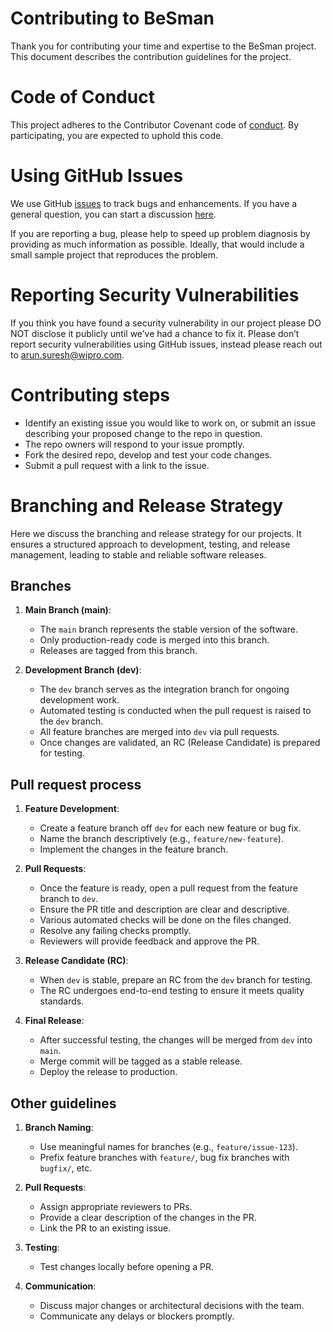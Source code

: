# Contributing to BeSman

Thank you for contributing your time and expertise to the BeSman project. This document describes the contribution guidelines for the project.

# Code of Conduct

This project adheres to the Contributor Covenant code of [conduct](https://github.com/Be-Secure/BeSman/blob/master/CODE_OF_CONDUCT.md). By participating, you are expected to uphold this code.

# Using GitHub Issues

We use GitHub [issues](https://github.com/Be-Secure/BeSman/issues) to track bugs and enhancements. If you have a general question, you can start a discussion [here](https://github.com/Be-Secure/BeSman/discussions).

If you are reporting a bug, please help to speed up problem diagnosis by providing as much information as possible. Ideally, that would include a small sample project that reproduces the problem.

# Reporting Security Vulnerabilities

If you think you have found a security vulnerability in our project please DO NOT disclose it publicly until we’ve had a chance to fix it. Please don’t report security vulnerabilities using GitHub issues, instead please reach out to arun.suresh@wipro.com.

# Contributing steps

- Identify an existing issue you would like to work on, or submit an issue describing your proposed change to the repo in question.
- The repo owners will respond to your issue promptly.
- Fork the desired repo, develop and test your code changes.
- Submit a pull request with a link to the issue.

# Branching and Release Strategy

Here we discuss the branching and release strategy for our projects. It ensures a structured approach to development, testing, and release management, leading to stable and reliable software releases.

## Branches

1. **Main Branch (main)**:

    - The `main` branch represents the stable version of the software.
    - Only production-ready code is merged into this branch.
    - Releases are tagged from this branch.
  
2. **Development Branch (dev)**:

    - The `dev` branch serves as the integration branch for ongoing development work.
    - Automated testing is conducted when the pull request is raised to the `dev` branch.
    - All feature branches are merged into `dev` via pull requests.
    - Once changes are validated, an RC (Release Candidate) is prepared for testing.

## Pull request process

1. **Feature Development**:

    - Create a feature branch off `dev` for each new feature or bug fix.
    - Name the branch descriptively (e.g., `feature/new-feature`).
    - Implement the changes in the feature branch.

2. **Pull Requests**:

    - Once the feature is ready, open a pull request from the feature branch to `dev`.
    - Ensure the PR title and description are clear and descriptive.
    - Various automated checks will be done on the files changed.
    - Resolve any failing checks promptly.
    - Reviewers will provide feedback and approve the PR.

3. **Release Candidate (RC)**:

    - When `dev` is stable, prepare an RC from the `dev` branch for testing.
    - The RC undergoes end-to-end testing to ensure it meets quality standards.

4. **Final Release**:

   - After successful testing, the changes will be merged from `dev` into `main`.
   - Merge commit will be tagged as a stable release.
   - Deploy the release to production.

## Other guidelines

1. **Branch Naming**:

    - Use meaningful names for branches (e.g., `feature/issue-123`).
    - Prefix feature branches with `feature/`, bug fix branches with `bugfix/`, etc.

2. **Pull Requests**:

    - Assign appropriate reviewers to PRs.
    - Provide a clear description of the changes in the PR.
    - Link the PR to an existing issue.

3. **Testing**:

    - Test changes locally before opening a PR.

4. **Communication**:

    - Discuss major changes or architectural decisions with the team.
    - Communicate any delays or blockers promptly.
